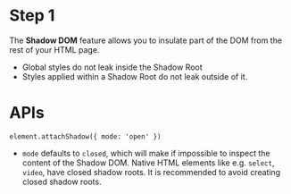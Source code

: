 # Step 1

The **Shadow DOM** feature allows you to insulate part of the DOM from the rest of your HTML page.

* Global styles do not leak inside the Shadow Root
* Styles applied within a Shadow Root do not leak outside of it.

# APIs

```
element.attachShadow({ mode: 'open' })
```

* `mode` defaults to `closed`, which will make if impossible to inspect the content of the Shadow DOM. Native HTML elements like e.g. `select`, `video`, have closed shadow roots. It is recommended to avoid creating closed shadow roots.